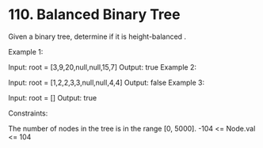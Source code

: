 # 110. Balanced Binary Tree

Given a binary tree, determine if it is
height-balanced
.

Example 1:

Input: root = [3,9,20,null,null,15,7]
Output: true
Example 2:

Input: root = [1,2,2,3,3,null,null,4,4]
Output: false
Example 3:

Input: root = []
Output: true

Constraints:

The number of nodes in the tree is in the range [0, 5000].
-104 <= Node.val <= 104
